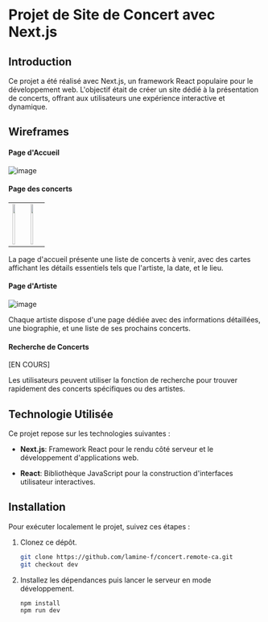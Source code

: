 # Projet de Site de Concert avec Next.js

## Introduction

Ce projet a été réalisé avec Next.js, un framework React populaire pour le développement web. L'objectif était de créer un site dédié à la présentation de concerts, offrant aux utilisateurs une expérience interactive et dynamique.

## Wireframes

#### Page d'Accueil

![image](https://github.com/lamine-f/concert.remote-ca/assets/133556400/77f78156-923b-43b2-8aec-78d1963e89ed)


#### Page des concerts

<table style="width: 100%" >
   <tr>
      <td>
         <img src="https://github.com/lamine-f/concert.remote-ca/assets/133556400/cbf44274-8849-4920-a578-16aa2bd3859e" style="width: 50%; height: 80px;" />
      </td>
      <td>
         <img src="https://github.com/lamine-f/concert.remote-ca/assets/133556400/d8bbc8de-0d9f-4b3c-b614-5b3ee2dd77ec" style="width: 50%; height: 80px;"/>
      </td>
   </tr>
   
</table>




La page d'accueil présente une liste de concerts à venir, avec des cartes affichant les détails essentiels tels que l'artiste, la date, et le lieu.

#### Page d'Artiste

![image](https://github.com/lamine-f/concert.remote-ca/assets/133556400/fd6d904e-7c4f-4349-9169-eb5a8319b2fb)


Chaque artiste dispose d'une page dédiée avec des informations détaillées, une biographie, et une liste de ses prochains concerts.

#### Recherche de Concerts

[EN COURS]

Les utilisateurs peuvent utiliser la fonction de recherche pour trouver rapidement des concerts spécifiques ou des artistes.




## Technologie Utilisée

Ce projet repose sur les technologies suivantes :

- **Next.js**: Framework React pour le rendu côté serveur et le développement d'applications web.

- **React**: Bibliothèque JavaScript pour la construction d'interfaces utilisateur interactives.

## Installation

Pour exécuter localement le projet, suivez ces étapes :

1. Clonez ce dépôt.

   ```bash
   git clone https://github.com/lamine-f/concert.remote-ca.git
   git checkout dev
   ```
2. Installez les dépendances puis lancer le serveur en mode développement.
   
   ```bash
   npm install
   npm run dev
   ```
